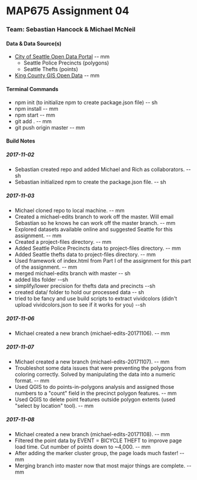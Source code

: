 # MAP675 Assignment 04
### Team: Sebastian Hancock & Michael McNeil

#### Data & Data Source(s)
* [City of Seattle Open Data Portal](https://data.seattle.gov/) -- mm
    * Seattle Police Precincts (polygons)
    * Seattle Thefts (points)
* [King County GIS Open Data](https://gis-kingcounty.opendata.arcgis.com/) -- mm

#### Terminal Commands
* npm init (to initialize npm to create package.json file) -- sh
* npm install -- mm
* npm start -- mm
* git add . -- mm
* git push origin master -- mm

#### Build Notes

##### 2017-11-02
* Sebastian created repo and added Michael and Rich as collaborators. -- sh
* Sebastian initialized npm to create the package.json file. -- sh

##### 2017-11-03
* Michael cloned repo to local machine. -- mm
* Created a michael-edits branch to work off the master. Will email Sebastian so he knows he can work off the master branch. -- mm
* Explored datasets available online and suggested Seattle for this assignment. -- mm
* Created a project-files directory. -- mm
* Added Seattle Police Precincts data to project-files directory. -- mm
* Added Seattle thefts data to project-files directory. -- mm
* Used framework of index.html from Part I of the assignment for this part of the assignment. -- mm
* merged michael-edits branch with master -- sh
* added libs folder --sh
* simplify/lower precision for thefts data and precincts --sh
* created data/ folder to hold our processed data -- sh
* tried to be fancy and use build scripts to extract vividcolors (didn't upload vividcolors.json to see if it works for you) --sh

##### 2017-11-06
* Michael created a new branch (michael-edits-20171106). -- mm

##### 2017-11-07
* Michael created a new branch (michael-edits-20171107). -- mm
* Troubleshot some data issues that were preventing the polygons from coloring correctly. Solved by manipulating the data into a numeric format. -- mm
* Used QGIS to do points-in-polygons analysis and assigned those numbers to a "count" field in the precinct polygon features. -- mm
* Used QGIS to delete point features outside polygon extents (used "select by location" tool). -- mm

##### 2017-11-08
* Michael created a new branch (michael-edits-20171108). -- mm
* Filtered the point data by EVENT = BICYCLE THEFT to improve page load time. Cut number of points down to ~4,000. -- mm
* After adding the marker cluster group, the page loads much faster! -- mm
* Merging branch into master now that most major things are complete. -- mm